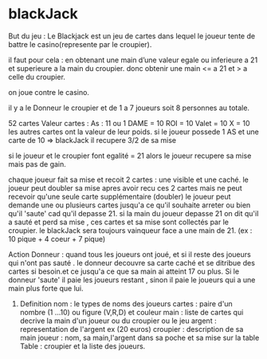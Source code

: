 # blackJack

But du jeu :
Le Blackjack est un jeu de cartes dans lequel le joueur tente de battre le casino(represente par le croupier).

il faut pour cela :
en obtenant une main d’une valeur egale ou inferieure a 21 et superieure a la main du croupier.
donc  obtenir une main <= a 21 et > a celle du croupier.

on joue contre le casino.

il y a le Donneur le croupier et de 1 a 7 joueurs soit 8 personnes au totale.

52 cartes 
Valeur cartes : 
As : 11 ou 1
DAME = 10
ROI = 10
Valet = 10
X = 10
les autres cartes ont la valeur de leur poids.
si le joueur possede 1 AS et une carte de 10 => blackJack il recupere 3/2 de sa mise 

si le joueur et le croupier font egalité = 21 alors le joueur recupere sa mise mais pas de gain.

chaque joueur fait sa mise et recoit 2 cartes : une visible et une caché.
le joueur peut doubler sa mise apres avoir recu ces 2 cartes mais ne peut recevoir qu'une seule carte supplémentaire (doubler)
le joueur peut demande une ou plusieurs cartes jusqu'a ce qu'il souhaite arreter ou bien qu'il 'saute' cad qu'il depasse 21.
si la main du joueur depasse 21 on dit qu'il a sauté et perd sa mise , ces cartes et sa mise sont collectés par le croupier.
le blackJack sera toujours vainqueur face a une main de 21. (ex : 10 pique + 4 coeur + 7 pique)

Action Donneur :
quand tous les joueurs ont joué, et si il reste des joueurs qui n'ont pas sauté .
le donneur decouvre sa carte caché et se ditribue des cartes si besoin.et ce jusqu'a ce que sa main ai atteint 17 ou plus.
Si le donneur 'saute'  il paie les joueurs restant , sinon il paie le joueurs qui a une main plus forte que lui.

1) Definition 
nom : le types de noms des joueurs
cartes : paire d'un nombre (1 ...10) ou figure (V,R,D) et couleur
main : liste de cartes qui decrive la main d'un joueur ou du croupier ou le jeu
argent : representation de l'argent ex (20 euros)
croupier : description de sa main
joueur : nom, sa main,l'argent dans sa poche et sa mise sur la table
Table : croupier et la liste des joueurs.
